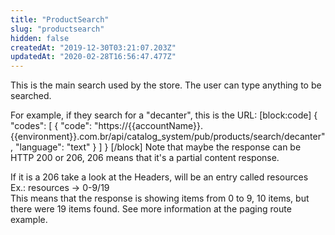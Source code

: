 ```yaml
---
title: "ProductSearch"
slug: "productsearch"
hidden: false
createdAt: "2019-12-30T03:21:07.203Z"
updatedAt: "2020-02-28T16:56:47.477Z"
---
```

This is the main search used by the store. The user can type anything to be searched.  

For example, if they search for a "decanter", this is the URL:
[block:code]
{
  "codes": [
    {
      "code": "https://{{accountName}}.{{environment}}.com.br/api/catalog_system/pub/products/search/decanter",
      "language": "text"
    }
  ]
}
[/block]
Note that maybe the response can be HTTP 200 or 206, 206 means that it's a partial content response.

If it is a 206 take a look at the Headers, will be an entry called resources  
Ex.: resources → 0-9/19  
This means that the response is showing items from 0 to 9, 10 items, but there were 19 items found. See more information at the paging route example.
